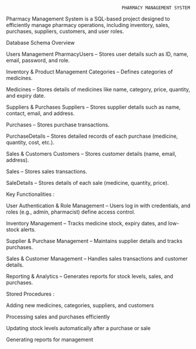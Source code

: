                                                 PHARMACY MANAGEMENT SYSTEM
 
 Pharmacy Management System is a SQL-based project designed to efficiently manage pharmacy operations, including inventory, sales, purchases, suppliers, customers, and user roles. 

 Database Schema Overview

  Users Management
PharmacyUsers – Stores user details such as ID, name, email, password, and role.

   Inventory & Product Management
Categories – Defines categories of medicines.

Medicines – Stores details of medicines like name, category, price, quantity, and expiry date.

  Suppliers & Purchases
Suppliers – Stores supplier details such as name, contact, email, and address.

Purchases – Stores purchase transactions.

PurchaseDetails – Stores detailed records of each purchase (medicine, quantity, cost, etc.).

   Sales & Customers
Customers – Stores customer details (name, email, address).

Sales – Stores sales transactions.

SaleDetails – Stores details of each sale (medicine, quantity, price).

   Key Functionalities :

 User Authentication & Role Management – Users log in with credentials, and roles (e.g., admin, pharmacist) define access control.
 
   Inventory Management – Tracks medicine stock, expiry dates, and low-stock alerts.
   
   Supplier & Purchase Management – Maintains supplier details and tracks purchases.
   
   Sales & Customer Management – Handles sales transactions and customer details.
   
   Reporting & Analytics – Generates reports for stock levels, sales, and purchases.
   
 Stored Procedures :
 
   Adding new medicines, categories, suppliers, and customers 
   
  Processing sales and purchases efficiently
  
  Updating stock levels automatically after a purchase or sale
  
  Generating reports for management


